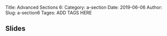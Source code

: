Title: Advanced Sections 6:
Category: a-section
Date: 2019-06-06
Author: 
Slug: a-section6
Tages: ADD TAGS HERE


## Slides